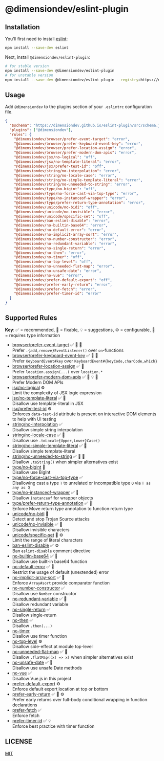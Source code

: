# @dimensiondev/eslint-plugin

## Installation

You'll first need to install [eslint](https://eslint.org):

```bash
npm install --save-dev eslint
```

Next, install `@dimensiondev/eslint-plugin`:

```bash
# for stable version
npm install --save-dev @dimensiondev/eslint-plugin
# for unstable version
npm install --save-dev @dimensiondev/eslint-plugin --registry=https://npm.dimension.im
```

## Usage

Add `@dimensiondev` to the plugins section of your `.eslintrc` configuration file.

<!-- begin example configure -->

```json
{
  "$schema": "https://dimensiondev.github.io/eslint-plugin/src/schema.json",
  "plugins": ["@dimensiondev"],
  "rules": {
    "@dimensiondev/browser/prefer-event-target": "error",
    "@dimensiondev/browser/prefer-keyboard-event-key": "error",
    "@dimensiondev/browser/prefer-location-assign": "error",
    "@dimensiondev/browser/prefer-modern-dom-apis": "error",
    "@dimensiondev/jsx/no-logical": "off",
    "@dimensiondev/jsx/no-template-literal": "error",
    "@dimensiondev/jsx/prefer-test-id": "off",
    "@dimensiondev/string/no-interpolation": "error",
    "@dimensiondev/string/no-locale-case": "error",
    "@dimensiondev/string/no-simple-template-literal": "error",
    "@dimensiondev/string/no-unneeded-to-string": "error",
    "@dimensiondev/type/no-bigint": "off",
    "@dimensiondev/type/no-force-cast-via-top-type": "error",
    "@dimensiondev/type/no-instanceof-wrapper": "error",
    "@dimensiondev/type/prefer-return-type-annotation": "error",
    "@dimensiondev/unicode/no-bidi": "off",
    "@dimensiondev/unicode/no-invisible": "error",
    "@dimensiondev/unicode/specific-set": "off",
    "@dimensiondev/ban-eslint-disable": "error",
    "@dimensiondev/no-builtin-base64": "error",
    "@dimensiondev/no-default-error": "error",
    "@dimensiondev/no-implicit-array-sort": "error",
    "@dimensiondev/no-number-constructor": "error",
    "@dimensiondev/no-redundant-variable": "error",
    "@dimensiondev/no-single-return": "error",
    "@dimensiondev/no-then": "error",
    "@dimensiondev/no-timer": "off",
    "@dimensiondev/no-top-level": "off",
    "@dimensiondev/no-unneeded-flat-map": "error",
    "@dimensiondev/no-unsafe-date": "error",
    "@dimensiondev/no-vue": "error",
    "@dimensiondev/prefer-default-export": "off",
    "@dimensiondev/prefer-early-return": "error",
    "@dimensiondev/prefer-fetch": "error",
    "@dimensiondev/prefer-timer-id": "error"
  }
}
```

<!-- end example configure -->

## Supported Rules

**Key**:
:white_check_mark: = recommended,
:wrench: = fixable,
:bulb: = suggestions,
:gear: = configurable,
:thought_balloon: = requires type information

<!-- begin rule list -->

- [browser/prefer-event-target][browser$prefer_event_target] :white_check_mark: :wrench: :thought_balloon:\
  Prefer `.{add,remove}EventListener()` over `on`-functions
- [browser/prefer-keyboard-event-key][browser$prefer_keyboard_event_key] :white_check_mark: :wrench: :thought_balloon:\
  Prefer `KeyboardEvent#key` over `KeyboardEvent#{keyCode,charCode,which}`
- [browser/prefer-location-assign][browser$prefer_location_assign] :white_check_mark: :wrench:\
  Prefer `location.assign(...)` over `location.*`
- [browser/prefer-modern-dom-apis][browser$prefer_modern_dom_apis] :white_check_mark: :wrench: :bulb: :thought_balloon:\
  Prefer Modern DOM APIs
- [jsx/no-logical][jsx$no_logical] :gear:\
  Limit the complexity of JSX logic expression
- [jsx/no-template-literal][jsx$no_template_literal] :white_check_mark: :wrench:\
  Disallow use template-literal in JSX
- [jsx/prefer-test-id][jsx$prefer_test_id] :gear:\
  Enforces `data-test-id` attribute is present on interactive DOM elements to help with UI testing
- [string/no-interpolation][string$no_interpolation] :white_check_mark:\
  Disallow simple string interpolation
- [string/no-locale-case][string$no_locale_case] :white_check_mark: :wrench:\
  Disallow use `.toLocale{Upper,Lower}Case()`
- [string/no-simple-template-literal][string$no_simple_template_literal] :white_check_mark: :wrench:\
  Disallow simple template-literal
- [string/no-unneeded-to-string][string$no_unneeded_to_string] :white_check_mark: :wrench: :thought_balloon:\
  Disallow `.toString()` when simpler alternatives exist
- [type/no-bigint][type$no_bigint] :thought_balloon:\
  Disallow use BigInt
- [type/no-force-cast-via-top-type][type$no_force_cast_via_top_type] :white_check_mark:\
  Disallowing cast a type `T` to unrelated or incompatible type `Q` via `T as any as Q`
- [type/no-instanceof-wrapper][type$no_instanceof_wrapper] :white_check_mark: :wrench:\
  Disallow `instanceof` for wrapper objects
- [type/prefer-return-type-annotation][type$prefer_return_type_annotation] :white_check_mark: :wrench:\
  Enforce Move return type annotation to function return type
- [unicode/no-bidi][unicode$no_bidi] :wrench:\
  Detect and stop Trojan Source attacks
- [unicode/no-invisible][unicode$no_invisible] :white_check_mark: :wrench:\
  Disallow invisible characters
- [unicode/specific-set][unicode$specific_set] :wrench: :gear:\
  Limit the range of literal characters
- [ban-eslint-disable][ban_eslint_disable] :white_check_mark: :gear:\
  Ban `eslint-disable` comment directive
- [no-builtin-base64][no_builtin_base64] :white_check_mark: :wrench:\
  Disallow use built-in base64 function
- [no-default-error][no_default_error] :white_check_mark: :thought_balloon:\
  Restrict the usage of default (unextended) error
- [no-implicit-array-sort][no_implicit_array_sort] :white_check_mark: :thought_balloon:\
  Enforce `Array#sort` provide comparator function
- [no-number-constructor][no_number_constructor] :white_check_mark:\
  Disallow use `Number` constructor
- [no-redundant-variable][no_redundant_variable] :white_check_mark: :wrench:\
  Disallow redundant variable
- [no-single-return][no_single_return] :white_check_mark:\
  Disallow single-return
- [no-then][no_then] :white_check_mark:\
  Disallow `.then(...)`
- [no-timer][no_timer] \
  Disallow use timer function
- [no-top-level][no_top_level] :gear:\
  Disallow side-effect at module top-level
- [no-unneeded-flat-map][no_unneeded_flat_map] :white_check_mark: :wrench:\
  Disallow `.flatMap((x) => x)` when simpler alternatives exist
- [no-unsafe-date][no_unsafe_date] :white_check_mark: :thought_balloon:\
  Disallow use unsafe Date methods
- [no-vue][no_vue] :white_check_mark:\
  Disallow Vue.js in this project
- [prefer-default-export][prefer_default_export] :gear:\
  Enforce default export location at top or bottom
- [prefer-early-return][prefer_early_return] :white_check_mark: :wrench: :gear:\
  Prefer early returns over full-body conditional wrapping in function declarations
- [prefer-fetch][prefer_fetch] :white_check_mark:\
  Enforce fetch
- [prefer-timer-id][prefer_timer_id] :white_check_mark: :bulb:\
  Enforce best practice with timer function

[browser$prefer_event_target]: https://dimensiondev.github.io/eslint-plugin/src/rules/browser/prefer-event-target
[browser$prefer_keyboard_event_key]: https://dimensiondev.github.io/eslint-plugin/src/rules/browser/prefer-keyboard-event-key
[browser$prefer_location_assign]: https://dimensiondev.github.io/eslint-plugin/src/rules/browser/prefer-location-assign
[browser$prefer_modern_dom_apis]: https://dimensiondev.github.io/eslint-plugin/src/rules/browser/prefer-modern-dom-apis
[jsx$no_logical]: https://dimensiondev.github.io/eslint-plugin/src/rules/jsx/no-logical
[jsx$no_template_literal]: https://dimensiondev.github.io/eslint-plugin/src/rules/jsx/no-template-literal
[jsx$prefer_test_id]: https://dimensiondev.github.io/eslint-plugin/src/rules/jsx/prefer-test-id
[string$no_interpolation]: https://dimensiondev.github.io/eslint-plugin/src/rules/string/no-interpolation
[string$no_locale_case]: https://dimensiondev.github.io/eslint-plugin/src/rules/string/no-locale-case
[string$no_simple_template_literal]: https://dimensiondev.github.io/eslint-plugin/src/rules/string/no-simple-template-literal
[string$no_unneeded_to_string]: https://dimensiondev.github.io/eslint-plugin/src/rules/string/no-unneeded-to-string
[type$no_bigint]: https://dimensiondev.github.io/eslint-plugin/src/rules/type/no-bigint
[type$no_force_cast_via_top_type]: https://dimensiondev.github.io/eslint-plugin/src/rules/type/no-force-cast-via-top-type
[type$no_instanceof_wrapper]: https://dimensiondev.github.io/eslint-plugin/src/rules/type/no-instanceof-wrapper
[type$prefer_return_type_annotation]: https://dimensiondev.github.io/eslint-plugin/src/rules/type/prefer-return-type-annotation
[unicode$no_bidi]: https://dimensiondev.github.io/eslint-plugin/src/rules/unicode/no-bidi
[unicode$no_invisible]: https://dimensiondev.github.io/eslint-plugin/src/rules/unicode/no-invisible
[unicode$specific_set]: https://dimensiondev.github.io/eslint-plugin/src/rules/unicode/specific-set
[ban_eslint_disable]: https://dimensiondev.github.io/eslint-plugin/src/rules/ban-eslint-disable
[no_builtin_base64]: https://dimensiondev.github.io/eslint-plugin/src/rules/no-builtin-base64
[no_default_error]: https://dimensiondev.github.io/eslint-plugin/src/rules/no-default-error
[no_implicit_array_sort]: https://dimensiondev.github.io/eslint-plugin/src/rules/no-implicit-array-sort
[no_number_constructor]: https://dimensiondev.github.io/eslint-plugin/src/rules/no-number-constructor
[no_redundant_variable]: https://dimensiondev.github.io/eslint-plugin/src/rules/no-redundant-variable
[no_single_return]: https://dimensiondev.github.io/eslint-plugin/src/rules/no-single-return
[no_then]: https://dimensiondev.github.io/eslint-plugin/src/rules/no-then
[no_timer]: https://dimensiondev.github.io/eslint-plugin/src/rules/no-timer
[no_top_level]: https://dimensiondev.github.io/eslint-plugin/src/rules/no-top-level
[no_unneeded_flat_map]: https://dimensiondev.github.io/eslint-plugin/src/rules/no-unneeded-flat-map
[no_unsafe_date]: https://dimensiondev.github.io/eslint-plugin/src/rules/no-unsafe-date
[no_vue]: https://dimensiondev.github.io/eslint-plugin/src/rules/no-vue
[prefer_default_export]: https://dimensiondev.github.io/eslint-plugin/src/rules/prefer-default-export
[prefer_early_return]: https://dimensiondev.github.io/eslint-plugin/src/rules/prefer-early-return
[prefer_fetch]: https://dimensiondev.github.io/eslint-plugin/src/rules/prefer-fetch
[prefer_timer_id]: https://dimensiondev.github.io/eslint-plugin/src/rules/prefer-timer-id

<!-- end rule list -->

## LICENSE

[MIT](LICENSE)
